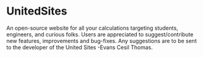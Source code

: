 # UnitedSites
An open-source website for all your calculations targeting students, engineers, and curious folks.
Users are appreciated to suggest/contribute new features, improvements and bug-fixes.
Any suggestions are to be sent to the developer of the United Sites -Evans Cesil Thomas.
